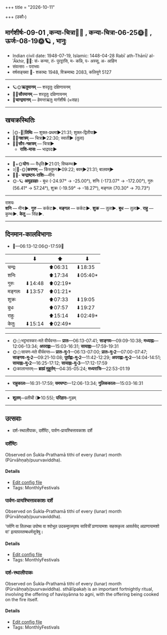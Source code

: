 +++
title = "2026-10-11"

+++
(उकौ॰)
## मार्गशीर्षः-09-01  ,कन्या-चित्रा🌛🌌  ,  कन्या-चित्रा-06-25🌞🌌  ,  ऊर्जः-08-19🌞🪐  , भानुः
- Indian civil date: 1948-07-19, Islamic: 1448-04-28 Rabīʿ ath-Thānī/ al-ʾĀkhir, 🌌🌞: सं- कन्या, तं- पुरट्टासि, म- कन्नि, प- अस्सू, अ- आहिन
- संवत्सरः - पराभवः
- वर्षसङ्ख्या 🌛- शकाब्दः 1948, विक्रमाब्दः 2083, कलियुगे 5127
___________________
- 🪐🌞**ऋतुमानम्** — शरदृतुः दक्षिणायनम्
- 🌌🌞**सौरमानम्** — शरदृतुः दक्षिणायनम्
- 🌛**चान्द्रमानम्** — हेमन्तऋतुः मार्गशीर्षः (≈सहः)
___________________


## खचक्रस्थितिः
- |🌞-🌛|**तिथिः** — शुक्ल-प्रथमा►21:31; शुक्ल-द्वितीया►  
- 🌌🌛**नक्षत्रम्** — चित्रा►22:30; स्वाती► (तुला)  
- 🌌🌞**सौर-नक्षत्रम्** — चित्रा►  
  - **राशि-मासः** — भाद्रपदः► 
___________________
- 🌛+🌞**योगः** — वैधृतिः►21:01; विष्कम्भः►  
- २|🌛-🌞|**करणम्** — किंस्तुघ्नः►09:22; बवम्►21:31; बालवम्►  
- 🌌🌛- **चन्द्राष्टम-राशिः**—मीनः  
- 🌞-🪐 **अमूढग्रहाः** - बुधः (-24.97° → -25.00°), शनिः (-173.07° → -172.00°), गुरुः (56.41° → 57.24°), शुक्रः (-19.59° → -18.27°), मङ्गलः (70.30° → 70.73°)
___________________
राशयः  
**शनि** — मीनः►. **गुरु** — कर्कटः►. **मङ्गल** — कर्कटः►. **शुक्र** — तुला►. **बुध** — तुला►. **राहु** — कुम्भः►. **केतु** — सिंहः►. 
___________________


## दिनमान-कालविभागाः
- 🌅—06:13-12:06🌞-17:59🌇  

|      |⬇     |⬆     |⬇     |
|------|-----|-----|------|
|चन्द्रः|     |⬆06:31 |⬇18:35 |
|शनिः   |     |⬆17:34 |⬇05:40*|
|गुरुः  |⬇14:48 |⬆02:19*|     |
|मङ्गलः |⬇13:57 |⬆01:21*|     |
|शुक्रः |     |⬆07:33 |⬇19:05 |
|बुधः   |     |⬆07:57 |⬇19:27 |
|राहुः  |     |⬆15:14 |⬇02:49*|
|केतुः  |⬇15:14 |⬆02:49*|     |
___________________
- 🌞⚝भट्टभास्कर-मते वीर्यवन्तः— **प्रातः**—06:13-07:41; **साङ्गवः**—09:09-10:38; **मध्याह्नः**—12:06-13:34; **अपराह्णः**—15:03-16:31; **सायाह्नः**—17:59-19:31  
- 🌞⚝सायण-मते वीर्यवन्तः— **प्रातः-मु॰1**—06:13-07:00; **प्रातः-मु॰2**—07:00-07:47; **साङ्गवः-मु॰2**—09:21-10:08; **पूर्वाह्णः-मु॰2**—11:42-12:29; **अपराह्णः-मु॰2**—14:04-14:51; **सायाह्नः-मु॰2**—16:25-17:12; **सायाह्नः-मु॰3**—17:12-17:59  
- 🌞कालान्तरम्— **ब्राह्मं मुहूर्तम्**—04:35-05:24; **मध्यरात्रिः**—22:53-01:19  
___________________
- **राहुकालः**—16:31-17:59; **यमघण्टः**—12:06-13:34; **गुलिककालः**—15:03-16:31  
___________________
- **शूलम्**—प्रतीची (►10:55); **परिहारः**–गुडम्  
___________________

## उत्सवाः
- दर्श-स्थालीपाकः, दर्शेष्टिः, पार्वण-प्रायश्चित्तावकाशः दर्शे
### दर्शेष्टिः



Observed on Śukla-Prathamā tithi of every (lunar) month (Pūrvāhṇaḥ/puurvaviddha).

#### Details
- [Edit config file](https://github.com/jyotisham/adyatithi/blob/master/gRhya/general/description_only/darsheShTiH.toml)
- Tags: MonthlyFestivals


### पार्वण-प्रायश्चित्तावकाशः दर्शे

Observed on Śukla-Prathamā tithi of every (lunar) month (Pūrvāhṇaḥ/puurvaviddha). 

'पर्वणि वा तिलभक्ष उपोष्य वा श्वोभूत उदकमुपस्पृश्य सावित्रीं प्राणायामशः सहस्रकृत्व आवर्तयेद् अप्राणायामशो वा' इत्यापस्तम्बधर्मसूत्रेषु।

#### Details
- [Edit config file](https://github.com/jyotisham/adyatithi/blob/master/gRhya/Apastamba/lunar_month/tithi/00/01/pArvaNa-prAyashcittAvakAshaH_1.toml)
- Tags: MonthlyFestivals


### दर्श-स्थालीपाकः



Observed on Śukla-Prathamā tithi of every (lunar) month (Pūrvāhṇaḥ/puurvaviddha). sthālīpakaḥ is an important fortnightly ritual, involving the offering of haviṣyānna to agni, with the offering being cooked on the fire itself.

#### Details
- [Edit config file](https://github.com/jyotisham/adyatithi/blob/master/gRhya/general/description_only/sthAlIpAkaH_1.toml)
- Tags: MonthlyFestivals


